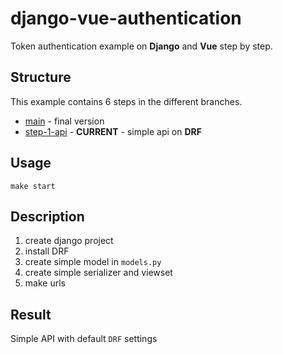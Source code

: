 # django-vue-authentication

Token authentication example on **Django** and **Vue** step by step.

## Structure

This example contains 6 steps in the different branches.

- [main](https://github.com/DanteOnline/django-vue-authentication) - final version
- [step-1-api](https://github.com/DanteOnline/django-vue-authentication/tree/step-1-api) - **CURRENT** - simple api on **DRF**

## Usage

```commandline
make start
```

## Description

1. create django project
2. install DRF
3. create simple model in `models.py`
4. create simple serializer and viewset
5. make urls

## Result

Simple API with default `DRF` settings
